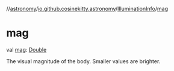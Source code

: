 //[astronomy](../../../index.md)/[io.github.cosinekitty.astronomy](../index.md)/[IlluminationInfo](index.md)/[mag](mag.md)

# mag

val [mag](mag.md): [Double](https://kotlinlang.org/api/latest/jvm/stdlib/kotlin/-double/index.html)

The visual magnitude of the body. Smaller values are brighter.
